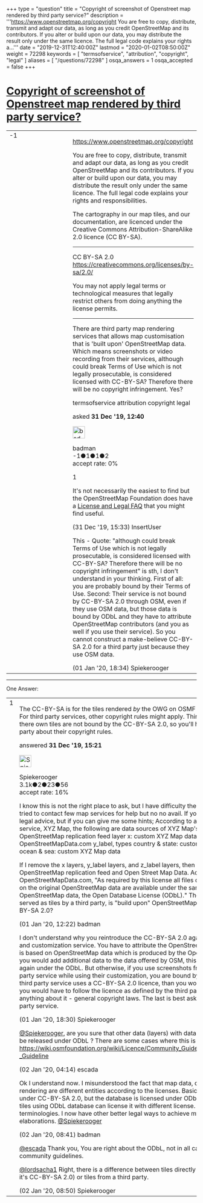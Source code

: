 +++
type = "question"
title = "Copyright of screenshot of Openstreet map rendered by third party service?"
description = '''https://www.openstreetmap.org/copyright  You are free to copy, distribute, transmit and adapt our data, as long as you credit OpenStreetMap and its contributors. If you alter or build upon our data, you may distribute the result only under the same licence. The full legal code explains your rights a...'''
date = "2019-12-31T12:40:00Z"
lastmod = "2020-01-02T08:50:00Z"
weight = 72298
keywords = [ "termsofservice", "attribution", "copyright", "legal" ]
aliases = [ "/questions/72298" ]
osqa_answers = 1
osqa_accepted = false
+++

<div class="headNormal">

# [Copyright of screenshot of Openstreet map rendered by third party service?](/questions/72298/copyright-of-screenshot-of-openstreet-map-rendered-by-third-party-service)

</div>

<div id="main-body">

<div id="askform">

<table id="question-table" style="width:100%;">
<colgroup>
<col style="width: 50%" />
<col style="width: 50%" />
</colgroup>
<tbody>
<tr>
<td style="width: 30px; vertical-align: top"><div class="vote-buttons">
<span id="post-72298-upvote" class="ajax-command post-vote up" rel="nofollow" title="I like this post (click again to cancel)"> </span>
<div id="post-72298-score" class="post-score" title="current number of votes">
-1
</div>
<span id="post-72298-downvote" class="ajax-command post-vote down" rel="nofollow" title="I dont like this post (click again to cancel)"> </span> <span id="favorite-mark" class="ajax-command favorite-mark" rel="nofollow" title="mark/unmark this question as favorite (click again to cancel)"> </span>
<div id="favorite-count" class="favorite-count">
&#10;</div>
</div></td>
<td><div id="item-right">
<div class="question-body">
<p><a href="https://www.openstreetmap.org/copyright">https://www.openstreetmap.org/copyright</a></p>
<p>You are free to copy, distribute, transmit and adapt our data, as long as you credit OpenStreetMap and its contributors. If you alter or build upon our data, you may distribute the result only under the same licence. The full legal code explains your rights and responsibilities.</p>
<p>The cartography in our map tiles, and our documentation, are licenced under the Creative Commons Attribution-ShareAlike 2.0 licence (CC BY-SA).</p>
<hr />
<p>CC BY-SA 2.0 <a href="https://creativecommons.org/licenses/by-sa/2.0/">https://creativecommons.org/licenses/by-sa/2.0/</a></p>
<p>You may not apply legal terms or technological measures that legally restrict others from doing anything the license permits.</p>
<hr />
<p>There are third party map rendering services that allows map customisation that is 'built upon' OpenStreetMap data. Which means screenshots or video recording from their services, although could break Terms of Use which is not legally prosecutable, is considered licensed with CC-BY-SA? Therefore there will be no copyright infringement. Yes?</p>
</div>
<div id="question-tags" class="tags-container tags">
<span class="post-tag tag-link-termsofservice" rel="tag" title="see questions tagged &#39;termsofservice&#39;">termsofservice</span> <span class="post-tag tag-link-attribution" rel="tag" title="see questions tagged &#39;attribution&#39;">attribution</span> <span class="post-tag tag-link-copyright" rel="tag" title="see questions tagged &#39;copyright&#39;">copyright</span> <span class="post-tag tag-link-legal" rel="tag" title="see questions tagged &#39;legal&#39;">legal</span>
</div>
<div id="question-controls" class="post-controls">
&#10;</div>
<div class="post-update-info-container">
<div class="post-update-info post-update-info-user">
<p>asked <strong>31 Dec '19, 12:40</strong></p>
<img src="https://secure.gravatar.com/avatar/9b0d7aa731893218fc3560a399f57042?s=32&amp;d=identicon&amp;r=g" class="gravatar" width="32" height="32" alt="badman&#39;s gravatar image" />
<p><span>badman</span><br />
<span class="score" title="-1 reputation points">-1</span><span title="1 badges"><span class="badge1">●</span><span class="badgecount">1</span></span><span title="1 badges"><span class="silver">●</span><span class="badgecount">1</span></span><span title="2 badges"><span class="bronze">●</span><span class="badgecount">2</span></span><br />
<span class="accept_rate" title="Rate of the user&#39;s accepted answers">accept rate:</span> <span title="badman has no accepted answers">0%</span></p>
</div>
</div>
<div id="comments-container-72298" class="comments-container">
<span id="72301"></span>
<div id="comment-72301" class="comment">
<div id="post-72301-score" class="comment-score">
1
</div>
<div class="comment-text">
<p>It's not necessarily the easiest to find but the OpenStreetMap Foundation does have a <a href="https://wiki.osmfoundation.org/wiki/Licence/Licence_and_Legal_FAQ#What_should_my_lawyer_look_at.3F">License and Legal FAQ</a> that you might find useful.</p>
</div>
<div id="comment-72301-info" class="comment-info">
<span class="comment-age">(31 Dec '19, 15:33)</span> <span class="comment-user userinfo">InsertUser</span>
</div>
</div>
<span id="72319"></span>
<div id="comment-72319" class="comment">
<div id="post-72319-score" class="comment-score">
&#10;</div>
<div class="comment-text">
<p>This - Quote: "although could break Terms of Use which is not legally prosecutable, is considered licensed with CC-BY-SA? Therefore there will be no copyright infringement" is sth, I don't understand in your thinking. First of all: you are probably bound by their Terms of Use. Second: Their service is not bound by CC-BY-SA 2.0 through OSM, even if they use OSM data, but those data is bound by ODbL and they have to attribute OpenStreetMap contributors (and you as well if you use their service). So you cannot construct a make-believe CC-BY-SA 2.0 for a third party just because they use OSM data.</p>
</div>
<div id="comment-72319-info" class="comment-info">
<span class="comment-age">(01 Jan '20, 18:34)</span> <span class="comment-user userinfo">Spiekerooger</span>
</div>
</div>
</div>
<div id="comment-tools-72298" class="comment-tools">
&#10;</div>
<div class="clear">
&#10;</div>
<div id="comment-72298-form-container" class="comment-form-container">
&#10;</div>
<div class="clear">
&#10;</div>
</div></td>
</tr>
</tbody>
</table>

------------------------------------------------------------------------

<div class="tabBar">

<span id="sort-top"></span>

<div class="headQuestions">

One Answer:

</div>

</div>

<span id="72300"></span>

<div id="answer-container-72300" class="answer">

<table style="width:100%;">
<colgroup>
<col style="width: 50%" />
<col style="width: 50%" />
</colgroup>
<tbody>
<tr>
<td style="width: 30px; vertical-align: top"><div class="vote-buttons">
<span id="post-72300-upvote" class="ajax-command post-vote up" rel="nofollow" title="I like this post (click again to cancel)"> </span>
<div id="post-72300-score" class="post-score" title="current number of votes">
1
</div>
<span id="post-72300-downvote" class="ajax-command post-vote down" rel="nofollow" title="I dont like this post (click again to cancel)"> </span>
</div></td>
<td><div class="item-right">
<div class="answer-body">
<p>The CC-BY-SA is for the tiles rendered <em>by</em> the OWG on OSMF servers <em>for</em> openstreetmap.org. For third party services, other copyright rules might apply. Third parties that are rendering there own tiles are not bound by the CC-BY-SA 2.0, so you'll have to check with the third party about their copyright rules.</p>
</div>
<div class="answer-controls post-controls">
&#10;</div>
<div class="post-update-info-container">
<div class="post-update-info post-update-info-user">
<p>answered <strong>31 Dec '19, 15:21</strong></p>
<img src="https://secure.gravatar.com/avatar/e06ed329df6032df14b5639de4d64782?s=32&amp;d=identicon&amp;r=g" class="gravatar" width="32" height="32" alt="Spiekerooger&#39;s gravatar image" />
<p><span>Spiekerooger</span><br />
<span class="score" title="3148 reputation points"><span>3.1k</span></span><span title="2 badges"><span class="badge1">●</span><span class="badgecount">2</span></span><span title="23 badges"><span class="silver">●</span><span class="badgecount">23</span></span><span title="56 badges"><span class="bronze">●</span><span class="badgecount">56</span></span><br />
<span class="accept_rate" title="Rate of the user&#39;s accepted answers">accept rate:</span> <span title="Spiekerooger has 18 accepted answers">16%</span></p>
</div>
</div>
<div id="comments-container-72300" class="comments-container">
<span id="72314"></span>
<div id="comment-72314" class="comment">
<div id="post-72314-score" class="comment-score">
&#10;</div>
<div class="comment-text">
<p>I know this is not the right place to ask, but I have difficulty the find information I need. I have tried to contact few map services for help but no no avail. If you have time, I am not asking for legal advice, but if you can give me some hints; According to a fictional third party tiling service, XYZ Map, the following are data sources of XYZ Map's layers: most layers: OpenStreetMap replication feed layer x: custom XYZ Map data water (ocean parts): OpenStreetMapData.com y_label, types country &amp; state: custom XYZ Map data z_label, types ocean &amp; sea: custom XYZ Map data</p>
<p>If I remove the x layers, y_label layers, and z_label layers, then my data source would be only OpenStreetMap replication feed and Open Street Map Data. According to OpenStreetMapData.com, "As required by this license all files containing data directly based on the original OpenStreetMap data are available under the same license as the original OpenStreetMap data, the Open Database License (ODbL)." Therefore my map data, although served as tiles by a third party, is "build upon" OpenStreetMap, thus in compliance with CC-BY-SA 2.0?</p>
</div>
<div id="comment-72314-info" class="comment-info">
<span class="comment-age">(01 Jan '20, 12:22)</span> <span class="comment-user userinfo">badman</span>
</div>
</div>
<span id="72318"></span>
<div id="comment-72318" class="comment">
<div id="post-72318-score" class="comment-score">
&#10;</div>
<div class="comment-text">
<p>I don't understand why you reintroduce the CC-BY-SA 2.0 again if you use a third party tile and customization service. You have to attribute the OpenStreetMap contributors as the work is based on OpenStreetMap data which is produced by the OpenStreetMap contributors. If you would add additional data to the data offered by OSM, this data would have to be offered again under the ODbL. But otherwise, if you use screenshots from tiles rendered by a third party service while using their customization, you are bound by their copyright rulings. If the third party service uses a CC-BY-SA 2.0 licence, than you would have to follow that. If not, you would have to follow the licence as defined by the third party or - if they don't state anything about it - general copyright laws. The last is best asked to legal advice or the third party service.</p>
</div>
<div id="comment-72318-info" class="comment-info">
<span class="comment-age">(01 Jan '20, 18:30)</span> <span class="comment-user userinfo">Spiekerooger</span>
</div>
</div>
<span id="72320"></span>
<div id="comment-72320" class="comment">
<div id="post-72320-score" class="comment-score">
&#10;</div>
<div class="comment-text">
<p><a href="https://help.openstreetmap.org/users/17439/spiekerooger">@Spiekerooger</a>, are you sure that other data (layers) with data not available in OSM have to be released under ODbL ? There are some cases where this is not needed, see <a href="https://wiki.osmfoundation.org/wiki/Licence/Community_Guidelines/Horizontal_Map_Layers_-_Guideline">https://wiki.osmfoundation.org/wiki/Licence/Community_Guidelines/Horizontal_Map_Layers_-_Guideline</a></p>
</div>
<div id="comment-72320-info" class="comment-info">
<span class="comment-age">(02 Jan '20, 04:14)</span> <span class="comment-user userinfo">escada</span>
</div>
</div>
<span id="72323"></span>
<div id="comment-72323" class="comment">
<div id="post-72323-score" class="comment-score">
&#10;</div>
<div class="comment-text">
<p>Ok I understand now. I misunderstood the fact that map data, database, contents, and tiles rendering are different entities according to the licenses. Basically OSM Tiles are licensed under CC-BY-SA 2.0, but the database is licensed under ODbL. And third party who generate tiles using ODbL database can license it with different license. I am new to these terminologies. I now have other better legal ways to achieve my goals. Thank you for the elaborations. <a href="https://help.openstreetmap.org/users/17439/spiekerooger"></a><a href="https://help.openstreetmap.org/users/17439/spiekerooger">@Spiekerooger</a></p>
</div>
<div id="comment-72323-info" class="comment-info">
<span class="comment-age">(02 Jan '20, 08:41)</span> <span class="comment-user userinfo">badman</span>
</div>
</div>
<span id="72325"></span>
<div id="comment-72325" class="comment">
<div id="post-72325-score" class="comment-score">
&#10;</div>
<div class="comment-text">
<p><a href="https://help.openstreetmap.org/users/5390/escada"></a><a href="https://help.openstreetmap.org/users/5390/escada">@escada</a> Thank you, You are right about the ODbL, not in all cases as stated by the community guidelines.</p>
<p><a href="https://help.openstreetmap.org/users/17641/lordsacha1"></a><a href="https://help.openstreetmap.org/users/17641/lordsacha1">@lordsacha1</a> Right, there is a difference between tiles directly from openstreetmap.org (than it's CC-BY-SA 2.0) or tiles from a third party.</p>
</div>
<div id="comment-72325-info" class="comment-info">
<span class="comment-age">(02 Jan '20, 08:50)</span> <span class="comment-user userinfo">Spiekerooger</span>
</div>
</div>
</div>
<div id="comment-tools-72300" class="comment-tools">
&#10;</div>
<div class="clear">
&#10;</div>
<div id="comment-72300-form-container" class="comment-form-container">
&#10;</div>
<div class="clear">
&#10;</div>
</div></td>
</tr>
</tbody>
</table>

</div>

<div class="paginator-container-left">

</div>

</hr>

</div>

</div>

